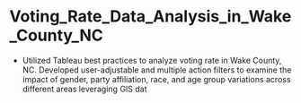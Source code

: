 # Voting_Rate_Data_Analysis_in_Wake_County_NC

- Utilized Tableau best practices to analyze voting rate in Wake County, NC. Developed user-adjustable and multiple action filters to examine the impact of gender, party affiliation, race, and age group variations across different areas leveraging GIS dat
